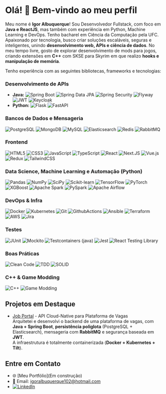 # Olá! 👋 Bem-vindo ao meu perfil
Meu nome é **Igor Albuquerque**! Sou Desenvolvedor Fullstack, com foco em **Java e ReactJS**, mas também com experiência em Python, Machine Learning e DevOps.
Tenho bacharel em Ciência da Computação pela UFC.
Apaixonado por tecnologia, busco criar soluções escaláveis, seguras e inteligentes, unindo **desenvolvimento web, APIs e ciência de dados**.
No meu tempo livre, gosto de explorar desenvolvimento de mods para jogos, criando extensões em **C++** com SKSE para Skyrim em que realizo **hooks e manipulação de memória**.

Tenho experiência com as seguintes bibliotecas, frameworks e tecnologias:

### **Desenvolvimento de APIs**
- **Java:** ![Spring Boot](https://img.shields.io/badge/springboot-%236DB33F.svg?style=for-the-badge&logo=springboot&logoColor=white)
![Spring Data JPA](https://img.shields.io/badge/Spring%20Data%20JPA-6DB33F?style=for-the-badge&logo=spring&logoColor=white)
![Spring Security](https://img.shields.io/badge/Spring%20Security-6DB33F?style=for-the-badge&logo=springsecurity&logoColor=white)
![Flyway](https://img.shields.io/badge/Flyway-CC0200?style=for-the-badge&logo=flyway&logoColor=white)
![JWT](https://img.shields.io/badge/JWT-black?style=for-the-badge&logo=JSON%20web%20tokens)
![Keycloak](https://img.shields.io/badge/Keycloak-000000?style=for-the-badge&logo=keycloak&logoColor=white)
- **Python:** ![Flask](https://img.shields.io/badge/flask-%23000.svg?style=for-the-badge&logo=flask&logoColor=white)
![FastAPI](https://img.shields.io/badge/FastAPI-005571?style=for-the-badge&logo=fastapi)


### **Bancos de Dados e Mensageria**
![PostgreSQL](https://img.shields.io/badge/postgres-%23316192.svg?style=for-the-badge&logo=postgresql&logoColor=white)
![MongoDB](https://img.shields.io/badge/MongoDB-%234ea94b.svg?style=for-the-badge&logo=mongodb&logoColor=white)
![MySQL](https://img.shields.io/badge/mysql-4479A1.svg?style=for-the-badge&logo=mysql&logoColor=white)
![Elasticsearch](https://img.shields.io/badge/-ElasticSearch-005571?style=for-the-badge&logo=elasticsearch)
![Redis](https://img.shields.io/badge/redis-%23DD0031.svg?style=for-the-badge&logo=redis&logoColor=white)
![RabbitMQ](https://img.shields.io/badge/Rabbitmq-FF6600?style=for-the-badge&logo=rabbitmq&logoColor=white)


### **Frontend**
![HTML5](https://img.shields.io/badge/html5-%23E34F26.svg?style=for-the-badge&logo=html5&logoColor=white)
![CSS3](https://img.shields.io/badge/css3-%231572B6.svg?style=for-the-badge&logo=css3&logoColor=white)
![JavaScript](https://img.shields.io/badge/javascript-%23323330.svg?style=for-the-badge&logo=javascript&logoColor=%23F7DF1E)
![TypeScript](https://img.shields.io/badge/typescript-%23007ACC.svg?style=for-the-badge&logo=typescript&logoColor=white)
![React](https://img.shields.io/badge/react-%2320232a.svg?style=for-the-badge&logo=react&logoColor=%2361DAFB)
![Next.JS](https://img.shields.io/badge/Next-black?style=for-the-badge&logo=next.js&logoColor=white)
![Vue.js](https://img.shields.io/badge/vuejs-%2335495e.svg?style=for-the-badge&logo=vuedotjs&logoColor=%234FC08D)
![Redux](https://img.shields.io/badge/redux-%23593d88.svg?style=for-the-badge&logo=redux&logoColor=white)
![TailwindCSS](https://img.shields.io/badge/tailwindcss-%2338B2AC.svg?style=for-the-badge&logo=tailwind-css&logoColor=white)


### **Data Science, Machine Learning e Automação (Python)**
![Pandas](https://img.shields.io/badge/pandas-%23150458.svg?style=for-the-badge&logo=pandas&logoColor=white)
![NumPy](https://img.shields.io/badge/numpy-%23013243.svg?style=for-the-badge&logo=numpy&logoColor=white)
![SciPy](https://img.shields.io/badge/SciPy-%230C55A5.svg?style=for-the-badge&logo=scipy&logoColor=%white)
![Scikit-learn](https://img.shields.io/badge/scikit--learn-%23F7931E.svg?style=for-the-badge&logo=scikit-learn&logoColor=white)
![TensorFlow](https://img.shields.io/badge/TensorFlow-%23FF6F00.svg?style=for-the-badge&logo=TensorFlow&logoColor=white)
![PyTorch](https://img.shields.io/badge/PyTorch-%23EE4C2C.svg?style=for-the-badge&logo=PyTorch&logoColor=white)
![XGBoost](https://img.shields.io/badge/XGBoost-007ACC?style=for-the-badge&logo=xgboost&logoColor=white)
![Apache Spark](https://img.shields.io/badge/Apache%20Spark-FFFFFF?style=for-the-badge&logo=apachespark&logoColor=#E35A16)
![PySpark](https://img.shields.io/badge/PySpark-E25D27?style=for-the-badge&logo=apachespark&logoColor=white)
![Apache Airflow](https://img.shields.io/badge/Apache%20Airflow-017CEE?style=for-the-badge&logo=Apache%20Airflow&logoColor=white)


### **DevOps & Infra**
![Docker](https://img.shields.io/badge/docker-%230db7ed.svg?style=for-the-badge&logo=docker&logoColor=white)
![Kubernetes](https://img.shields.io/badge/kubernetes-%23326ce5.svg?style=for-the-badge&logo=kubernetes&logoColor=white)
![Git](https://img.shields.io/badge/git-%23F05033.svg?style=for-the-badge&logo=git&logoColor=white)
![GithubActions](https://img.shields.io/badge/github%20actions-%232671E5.svg?style=for-the-badge&logo=githubactions&logoColor=white)
![Ansible](https://img.shields.io/badge/ansible-%231A1918.svg?style=for-the-badge&logo=ansible&logoColor=white)
![Terraform](https://img.shields.io/badge/terraform-%235835CC.svg?style=for-the-badge&logo=terraform&logoColor=white)
![AWS](https://img.shields.io/badge/AWS-%23FF9900.svg?style=for-the-badge&logo=amazon-aws&logoColor=white)
![Jira](https://img.shields.io/badge/jira-%230000FF.svg?style=for-the-badge&logo=Jira&logoColor=white)


### **Testes**
![JUnit](https://img.shields.io/badge/Junit5-25A162?style=for-the-badge&logo=junit5&logoColor=white)
![Mockito](https://img.shields.io/badge/Mockito-000000?style=for-the-badge&logo=mockito&logoColor=white)
![Testcontainers (java)](https://img.shields.io/badge/Testcontainers-000000?style=for-the-badge&logo=testcontainers&logoColor=white)
![Jest](https://img.shields.io/badge/-jest-%23C21325?style=for-the-badge&logo=jest&logoColor=white)
![React Testing Library](https://img.shields.io/badge/-React%20Testing%20Library-E33332?style=for-the-badge&logo=testing-library&logoColor=white)


### **Boas Práticas**
![Clean Code](https://img.shields.io/badge/Clean%20Code-000000?style=for-the-badge&logo=book&logoColor=white)
![TDD](https://img.shields.io/badge/TDD-000000?style=for-the-badge&logo=testing-library&logoColor=white)
![SOLID](https://img.shields.io/badge/SOLID-000000?style=for-the-badge&logo=book&logoColor=white)


### **C++ & Game Modding**
![C++](https://img.shields.io/badge/c++-%2300599C.svg?style=for-the-badge&logo=cplusplus&logoColor=white)
![Game Modding](https://img.shields.io/badge/Game%20Modding-000000?style=for-the-badge&logo=unity&logoColor=white)


## Projetos em Destaque
- [Job Portal](https://github.com/IgorAlanAlbuquerque/java-job-portal) - API Cloud-Native para Plataforma de Vagas  
  Arquitetei e desenvolvi o backend de uma plataforma de vagas, com **Java + Spring Boot**, **persistência poliglota** (PostgreSQL + Elasticsearch), mensageria com **RabbitMQ** e segurança baseada em **JWT**.  
  A infraestrutura é totalmente containerizada (**Docker + Kubernetes + Tilt**). 


## Entre em Contato
- 🌐 [Meu Portfólio](Em construção)
- 📧 Email: igoralbuquerque102@hotmail.com
- [![LinkedIn](https://img.shields.io/badge/linkedin-%230077B5.svg?style=for-the-badge&logo=linkedin&logoColor=white)](https://www.linkedin.com/in/igor-albuquerque-b18083b6/)
